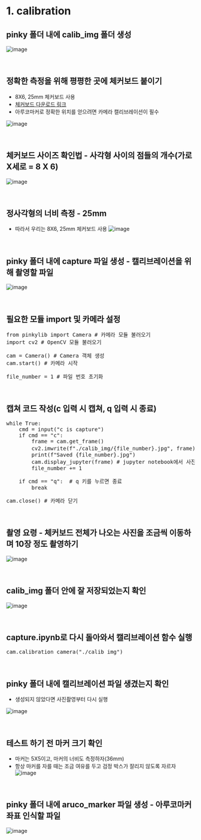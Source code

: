 # 1. calibration
## pinky 폴더 내에 calib_img 폴더 생성
![image](https://github.com/pinklab-art/pinky_study/blob/main/picture/pinky_blue/image11.png)

<br>

## 정확한 측정을 위해 평평한 곳에 체커보드 붙이기
- 8X6, 25mm 체커보드 사용
- [체커보드 다운로드 링크](https://raw.githubusercontent.com/MarkHedleyJones/markhedleyjones.github.io/master/media/calibration-checkerboard-collection/Checkerboard-A4-25mm-8x6.pdf)
- 아루코마커로 정확한 위치를 얻으려면 카메라 캘리브레이션이 필수

![image](https://github.com/pinklab-art/pinky_study/blob/main/picture/pinky_blue/image12.png)

<br>

## 체커보드 사이즈 확인법 - 사각형 사이의 점들의 개수(가로X세로 = 8 X 6) 
![image](https://github.com/pinklab-art/pinky_study/blob/main/picture/pinky_blue/image13.png)

<br>

## 정사각형의 너비 측정 - 25mm
- 따라서 우리는 8X6, 25mm 체커보드 사용
![image](https://github.com/pinklab-art/pinky_study/blob/main/picture/pinky_blue/image14.png)

<br>

## pinky 폴더 내에 capture 파일 생성 - 캘리브레이션을 위해 촬영할 파일

![image](https://github.com/pinklab-art/pinky_study/blob/main/picture/pinky_blue/image15.png)

<br>

## 필요한 모듈 import 및 카메라 설정
 
<pre>from pinkylib import Camera # 카메라 모듈 불러오기
import cv2 # OpenCV 모듈 불러오기

cam = Camera() # Camera 객체 생성
cam.start() # 카메라 시작

file_number = 1 # 파일 번호 초기화</pre>

<br>

## 캡쳐 코드 작성(c 입력 시 캡쳐, q 입력 시 종료)
<pre>while True:
    cmd = input("c is capture")
    if cmd == "c":
        frame = cam.get_frame()
        cv2.imwrite(f"./calib_img/{file_number}.jpg", frame) # 사진 저장
        print(f"Saved {file_number}.jpg")
        cam.display_jupyter(frame) # jupyter notebook에서 사진 확인
        file_number += 1
    
    if cmd == "q":  # q 키를 누르면 종료
        break

cam.close() # 카메라 닫기</pre>

<br>

## 촬영 요령 - 체커보드 전체가 나오는 사진을 조금씩 이동하며 10장 정도 촬영하기 
![image](https://github.com/pinklab-art/pinky_study/blob/main/picture/pinky_blue/image18.png)

<br>

## calib_img 폴더 안에 잘 저장되었는지 확인
![image](https://github.com/pinklab-art/pinky_study/blob/main/picture/pinky_blue/image19.png)

<br>

## capture.ipynb로 다시 돌아와서 캘리브레이션 함수 실행 
<pre>cam.calibration_camera("./calib_img")</pre>

<br>

## pinky 폴더 내에 캘리브레이션 파일 생겼는지 확인
- 생성되지 않았다면 사진촬영부터 다시 실행

![image](https://github.com/pinklab-art/pinky_study/blob/main/picture/pinky_blue/image21.png)

<br>

## 테스트 하기 전 마커 크기 확인
- 마커는 5X5이고, 마커의 너비도 측정하자(36mm)
- 항상 마커를 자를 때는 조금 여유를 두고 검정 박스가 잘리지 않도록 자르자
![image](https://github.com/pinklab-art/pinky_study/blob/main/picture/pinky_blue/image23.png)

<br>

## pinky 폴더 내에 aruco_marker 파일 생성 - 아루코마커 좌표 인식할 파일
![image](https://github.com/pinklab-art/pinky_study/blob/main/picture/pinky_blue/image22.png)

<br>
